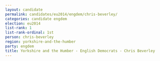 ```yaml
---
layout: candidate
permalink: candidates/eu2014/engdem/chris-beverley/
categories: candidate engdem
election: eu2014
list-rank: 1
list-rank-ordinal: 1st
person: chris-beverley
region: yorkshire-and-the-humber
party: engdem
title: Yorkshire and the Humber - English Democrats - Chris Beverley
---
```

